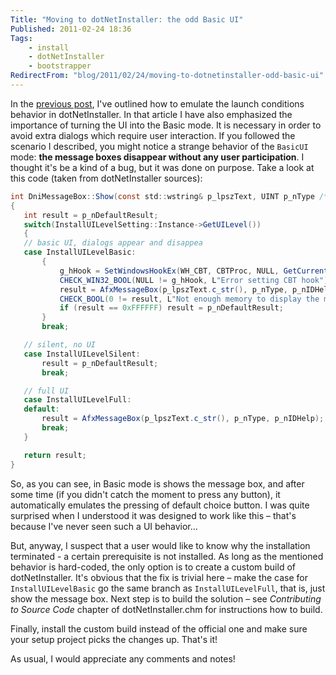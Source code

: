 ```yaml
---
Title: "Moving to dotNetInstaller: the odd Basic UI"
Published: 2011-02-24 18:36
Tags:
    - install
    - dotNetInstaller
    - bootstrapper
RedirectFrom: "blog/2011/02/24/moving-to-dotnetinstaller-odd-basic-ui"
---
```


In the [previous post](./moving-to-dotnetinstaller-launch), I've outlined how to emulate the launch conditions behavior in dotNetInstaller. In that article I have also emphasized the importance of turning the UI into the Basic mode. It is necessary in order to avoid extra dialogs which require user interaction. If you followed the scenario I described, you might notice a strange behavior of the `BasicUI` mode: **the message boxes disappear without any user participation**. I thought it's be a kind of a bug, but it was done on purpose. Take a look at this code (taken from dotNetInstaller sources):

```csharp
int DniMessageBox::Show(const std::wstring& p_lpszText, UINT p_nType /*=MB_OK*/, UINT p_nDefaultResult /*=MB_OK*/, UINT p_nIDHelp /*=0*/)
{
   int result = p_nDefaultResult;
   switch(InstallUILevelSetting::Instance->GetUILevel())
   {
   // basic UI, dialogs appear and disappea
   case InstallUILevelBasic:
       {
           g_hHook = SetWindowsHookEx(WH_CBT, CBTProc, NULL, GetCurrentThreadId());
           CHECK_WIN32_BOOL(NULL != g_hHook, L"Error setting CBT hook");
           result = AfxMessageBox(p_lpszText.c_str(), p_nType, p_nIDHelp);
           CHECK_BOOL(0 != result, L"Not enough memory to display the message box.");
           if (result == 0xFFFFFF) result = p_nDefaultResult;
       }
       break;

   // silent, no UI
   case InstallUILevelSilent:
       result = p_nDefaultResult;
       break;

   // full UI
   case InstallUILevelFull:
   default:
       result = AfxMessageBox(p_lpszText.c_str(), p_nType, p_nIDHelp);
       break;
   }

   return result;
}
```

So, as you can see, in Basic mode is shows the message box, and after some time (if you didn't catch the moment to press any button), it automatically emulates the pressing of default choice button. I was quite surprised when I understood it was designed to work like this – that's because I've never seen such a UI behavior…

But, anyway, I suspect that a user would like to know why the installation terminated - a certain prerequisite is not installed. As long as the mentioned behavior is hard-coded, the only option is to create a custom build of dotNetInstaller. It's obvious that the fix is trivial here – make the case for `InstallUILevelBasic` go the same branch as `InstallUILevelFull`, that is, just show the message box. Next step is to build the solution – see *Contributing to Source Code* chapter of dotNetInstaller.chm for instructions how to build.

Finally, install the custom build instead of the official one and make sure your setup project picks the changes up. That's it!

As usual, I would appreciate any comments and notes!
